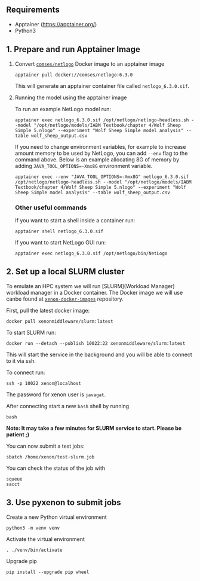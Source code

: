 ## Requirements

- Apptainer (https://apptainer.org/)
- Python3

## 1. Prepare and run Apptainer Image

1. Convert [`comses/netlogo`](https://github.com/comses/docker-netlogo/blob/main/Dockerfile) Docker image to an apptainer image

    ```shell
    apptainer pull docker://comses/netlogo:6.3.0
    ```

    This will generate an apptainer container file called `netlogo_6.3.0.sif`.

1. Running the model using the apptainer image

    To run an example NetLogo model run:

    ```shell
    apptainer exec netlogo_6.3.0.sif /opt/netlogo/netlogo-headless.sh --model "/opt/netlogo/models/IABM Textbook/chapter 4/Wolf Sheep Simple 5.nlogo" --experiment "Wolf Sheep Simple model analysis" --table wolf_sheep_output.csv
    ```

    If you need to change environment variables, for example to increase amount memory to be used by NetLogo, you can add `--env` flag to the command above. Below is an example allocating 8G of memory by adding `JAVA_TOOL_OPTIONS=-Xmx8G` environment variable.

    ```shell
    apptainer exec --env "JAVA_TOOL_OPTIONS=-Xmx8G" netlogo_6.3.0.sif /opt/netlogo/netlogo-headless.sh --model "/opt/netlogo/models/IABM Textbook/chapter 4/Wolf Sheep Simple 5.nlogo" --experiment "Wolf Sheep Simple model analysis" --table wolf_sheep_output.csv
    ```

    ### Other useful commands

    If you want to start a shell inside a container run:

    ```shell
    apptainer shell netlogo_6.3.0.sif
    ```

    If you want to start NetLogo GUI run:

    ```shell
    apptainer exec netlogo_6.3.0.sif /opt/netlogo/bin/NetLogo
    ```


## 2. Set up a local SLURM cluster

To emulate an HPC system we will run [SLURM](Workload Manager) workload manager in a Docker container. The Docker image we will use canbe found at [`xenon-docker-images`](https://github.com/xenon-middleware/xenon-docker-images.git) repository.

First, pull the latest docker image:

```shell
docker pull xenonmiddleware/slurm:latest
```

To start SLURM run:

```shell
docker run --detach --publish 10022:22 xenonmiddleware/slurm:latest
```

This will start the service in the background and you will be able to connect to it via ssh.

To connect run:

```shell
ssh -p 10022 xenon@localhost
```

The password for xenon user is `javagat`.

After connecting start a new `bash` shell by running

```shell
bash
```

**Note: It may take a few minutes for SLURM service to start. Please be patient ;)**

You can now submit a test jobs:

```shell
sbatch /home/xenon/test-slurm.job
```

You can check the status of the job with

```shell
squeue
sacct
```

## 3. Use pyxenon to submit jobs

Create a new Python virtual environment

```shell
python3 -m venv venv
```

Activate the virtual environment

```shell
. ./venv/bin/activate
```

Upgrade pip

```shell
pip install --upgrade pip wheel
```

